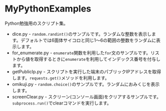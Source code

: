 # MyPythonExamples
Python勉強用のスクリプト集。

* dice.py - `random.randint()`のサンプルです。ランダムな整数を表示します。デフォルトでは6面体サイコロと同じ1～6の範囲の整数をランダムに表示します。
* for_enumerate.py - `enumerate`関数を利用した`for`文のサンプルです。リストから値を取得するときに`enumerate`を利用してインデックス番号を付与します。
* getPublicIp.py - スクリプトを実行した端末のパブリックIPアドレスを取得します。`requests.get()`メソッドを利用します。
* omikuji.py - `random.choice()`のサンプルです。ランダムにおみくじを表示します。
* screenClear.py - スクリーン(コンソール画面)をクリアするサンプルです。`subprocess.run()`でclearコマンドを実行します。
